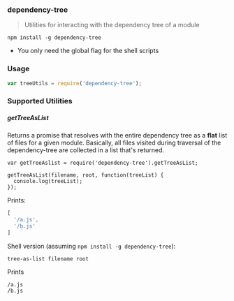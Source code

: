 ### dependency-tree

> Utilities for interacting with the dependency tree of a module

`npm install -g dependency-tree`

* You only need the global flag for the shell scripts

### Usage

```js
var treeUtils = require('dependency-tree');
```

### Supported Utilities

##### getTreeAsList

Returns a promise that resolves with the entire dependency tree as a **flat** list of
files for a given module. Basically, all files visited during traversal of the
dependency-tree are collected in a list that's returned.

```
var getTreeAslist = require('dependency-tree').getTreeAsList;

getTreeAsList(filename, root, function(treeList) {
  console.log(treeList);
});
```

Prints:

```js
[
  '/a.js',
  '/b.js'
]
```

Shell version (assuming `npm install -g dependency-tree`):

```
tree-as-list filename root
```

Prints

```
/a.js
/b.js
```


